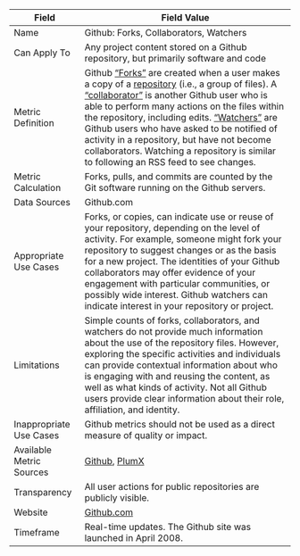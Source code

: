 | Field | Field Value |
|------------------------------|-------------------------------------------------|
| Name | Github:  Forks, Collaborators, Watchers
| Can Apply To | Any project content stored on a Github repository, but primarily software and code
| Metric Definition | Github [“Forks”](https://help.github.com/articles/github-glossary/) are created when a user makes a copy of a [repository](https://help.github.com/articles/github-glossary/) (i.e., a group of files). A [“collaborator”](https://help.github.com/articles/github-glossary/) is another Github user who is able to perform many actions on the files within the repository, including edits. [“Watchers”](https://help.github.com/articles/github-glossary/) are Github users who have asked to be notified of activity in a repository, but have not become collaborators. Watching a repository is similar to following an RSS feed to see changes.
| Metric Calculation | Forks, pulls, and commits are counted by the Git software running on the Github servers.
| Data Sources | Github.com
| Appropriate Use Cases | Forks, or copies, can indicate use or reuse of your repository, depending on the level of activity. For example, someone might fork your repository to suggest changes or as the basis for a new project. The identities of your Github collaborators may offer evidence of your engagement with particular communities, or possibly wide interest. Github watchers can indicate interest in your repository or project.
| Limitations | Simple counts of forks, collaborators, and watchers do not provide much information about the use of the repository files. However, exploring the specific activities and individuals can provide contextual information about who is engaging with and reusing the content, as well as what kinds of activity. Not all Github users provide clear information about their role, affiliation, and identity.
| Inappropriate Use Cases | Github metrics should not be used as a direct measure of quality or impact.
| Available Metric Sources | [Github](http://github.com/), [PlumX](http://plumanalytics.com/)
| Transparency | All user actions for public repositories are publicly visible.
| Website | [Github.com](https://github.com/)
| Timeframe | Real-time updates. The Github site was launched in April 2008.

